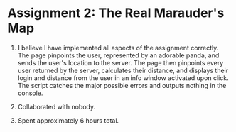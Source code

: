 # Assignment 2: The Real Marauder's Map

1. I believe I have implemented all aspects of the assignment correctly. The page pinpoints the user, represented by an adorable panda, and sends the user's location to the server. The page then pinpoints every user returned by the server, calculates their distance, and displays their login and distance from the user in an info window activated upon click. The script catches the major possible errors and outputs nothing in the console.

2. Collaborated with nobody.

3. Spent approximately 6 hours total.